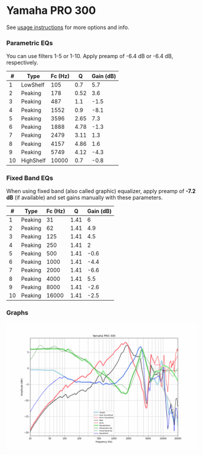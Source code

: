 # Yamaha PRO 300
See [usage instructions](https://github.com/jaakkopasanen/AutoEq#usage) for more options and info.

### Parametric EQs
You can use filters 1-5 or 1-10. Apply preamp of -6.4 dB or -6.4 dB, respectively.

|   # | Type      |   Fc (Hz) |    Q |   Gain (dB) |
|-----|-----------|-----------|------|-------------|
|   1 | LowShelf  |       105 | 0.7  |         5.7 |
|   2 | Peaking   |       178 | 0.52 |         3.6 |
|   3 | Peaking   |       487 | 1.1  |        -1.5 |
|   4 | Peaking   |      1552 | 0.9  |        -8.1 |
|   5 | Peaking   |      3596 | 2.65 |         7.3 |
|   6 | Peaking   |      1888 | 4.78 |        -1.3 |
|   7 | Peaking   |      2479 | 3.11 |         1.3 |
|   8 | Peaking   |      4157 | 4.86 |         1.6 |
|   9 | Peaking   |      5749 | 4.12 |        -4.3 |
|  10 | HighShelf |     10000 | 0.7  |        -0.8 |

### Fixed Band EQs
When using fixed band (also called graphic) equalizer, apply preamp of **-7.2 dB** (if available) and set gains manually with these parameters.

|   # | Type    |   Fc (Hz) |    Q |   Gain (dB) |
|-----|---------|-----------|------|-------------|
|   1 | Peaking |        31 | 1.41 |         6   |
|   2 | Peaking |        62 | 1.41 |         4.9 |
|   3 | Peaking |       125 | 1.41 |         4.5 |
|   4 | Peaking |       250 | 1.41 |         2   |
|   5 | Peaking |       500 | 1.41 |        -0.6 |
|   6 | Peaking |      1000 | 1.41 |        -4.4 |
|   7 | Peaking |      2000 | 1.41 |        -6.6 |
|   8 | Peaking |      4000 | 1.41 |         5.5 |
|   9 | Peaking |      8000 | 1.41 |        -2.6 |
|  10 | Peaking |     16000 | 1.41 |        -2.5 |

### Graphs
![](./Yamaha%20PRO%20300.png)
